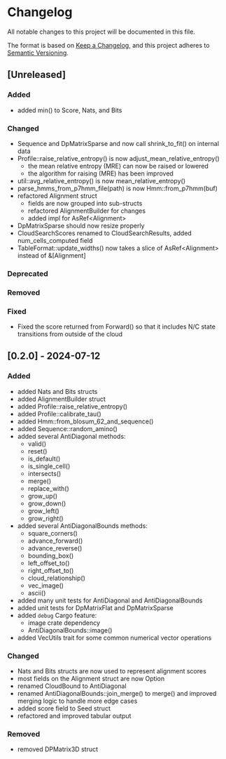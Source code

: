 # Changelog
All notable changes to this project will be documented in this file.

The format is based on [Keep a Changelog](https://keepachangelog.com/en/1.0.0/),
and this project adheres to [Semantic Versioning](https://semver.org/spec/v2.0.0.html).

<!---
### Added
### Changed
### Deprecated
### Removed
### Fixed
### Security
-->


## [Unreleased]

### Added
- added min() to Score, Nats, and Bits

### Changed
- Sequence and DpMatrixSparse and now call shrink_to_fit() on internal data
- Profile::raise_relative_entropy() is now adjust_mean_relative_entropy()
    - the mean relative entropy (MRE) can now be raised or lowered
    - the algorithm for raising (MRE) has been improved
- util::avg_relative_entropy() is now mean_relative_entropy()
- parse_hmms_from_p7hmm_file(path) is now Hmm::from_p7hmm(buf)
- refactored Alignment struct
    - fields are now grouped into sub-structs
    - refactored AlignmentBuilder for changes
    - added impl for AsRef\<Alignment\>
- DpMatrixSparse should now resize properly
- CloudSearchScores renamed to CloudSearchResults, added num_cells_computed field
- TableFormat::update_widths() now takes a slice of AsRef\<Alignment\> instead of &\[Alignment\]

### Deprecated

### Removed

### Fixed
- Fixed the score returned from Forward() so that it includes N/C state
  transitions from outside of the cloud

## [0.2.0] - 2024-07-12

### Added

- added Nats and Bits structs
- added AlignmentBuilder struct
- added Profile::raise_relative_entropy()
- added Profile::calibrate_tau()
- added Hmm::from_blosum_62_and_sequence()
- added Sequence::random_amino()
- added several AntiDiagonal methods:
    - valid()
    - reset()
    - is_default()
    - is_single_cell()
    - intersects()
    - merge() 
    - replace_with()
    - grow_up()
    - grow_down()
    - grow_left()
    - grow_right()
- added several AntiDiagonalBounds methods:
    - square_corners()
    - advance_forward()
    - advance_reverse()
    - bounding_box()
    - left_offset_to()
    - right_offset_to()
    - cloud_relationship()
    - vec_image()
    - ascii()
- added many unit tests for AntiDiagonal and AntiDiagonalBounds
- added unit tests for DpMatrixFlat and DpMatrixSparse
- added `debug` Cargo feature:
    - image crate dependency
    - AntiDiagonalBounds::image() 
- added VecUtils trait for some common numerical vector operations

### Changed

- Nats and Bits structs are now used to represent alignment scores
- most fields on the Alignment struct are now Option<T>
- renamed CloudBound to AntiDiagonal
- renamed AntiDiagonalBounds::join_merge() to merge() and improved merging logic to handle more edge cases
- added score field to Seed struct
- refactored and improved tabular output

### Removed

- removed DPMatrix3D struct

